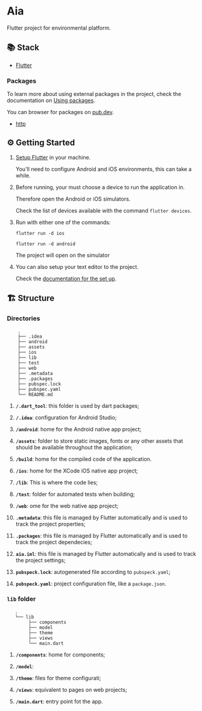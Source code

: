 # Aia

Flutter project for environmental platform.

## 📚 Stack

- [Flutter](https://flutter.dev)

### Packages

To learn more about using external packages in the project, check the documentation on [Using packages](https://flutter.dev/docs/development/packages-and-plugins/using-packages).

You can browser for packages on [pub.dev](https://pub.dev/).

- [http](https://pub.dev/packages/http)

## ⚙️ Getting Started

1. [Setup Flutter](https://flutter.dev/docs/get-started/install) in your machine.

   You'll need to configure Android and iOS environments, this can take a while.

2. Before running, your must choose a device to run the application in.

   Therefore open the Android or iOS simulators.

   Check the list of devices available with the command `flutter devices`.

3. Run with either one of the commands:

   `flutter run -d ios`

   `flutter run -d android`

   The project will open on the simulator

4. You can also setup your text editor to the project.

   Check the [documentation for the set up](https://flutter.dev/docs/get-started/editor).

## 🏗 Structure

### Directories

```
    .
    ├── .idea
    ├── android
    ├── assets
    ├── ios
    ├── lib
    ├── test
    ├── web
    ├── .metadata
    ├── .packages
    ├── pubspec.lock
    ├── pubspec.yaml
    └── README.md
```

1.  **`/.dart_tool`**: this folder is used by dart packages;

2.  **`/.idea`**: configuration for Android Studio;

3.  **`/android`**: home for the Android native app project;

4.  **`/assets`**: folder to store static images, fonts or any other assets that should be available throughout the application;

5.  **`/build`**: home for the compiled code of the application.

6.  **`/ios`**: home for the XCode iOS native app project;

7.  **`/lib`**: This is where the code lies;

8.  **`/test`**: folder for automated tests when building;

9.  **`/web`**: ome for the web native app project;

10. **`.metadata`**: this file is managed by Flutter automatically and is used to track the project properties;

11. **`.packages`**: this file is managed by Flutter automatically and is used to track the project dependecies;

12. **`aia.iml`**: this file is managed by Flutter automatically and is used to track the project settings;

13. **`pubspeck.lock`**: autogenerated file according to `pubspeck.yaml`;

14. **`pubspeck.yaml`**: project configuration file, like a `package.json`.

### `lib` folder

```
   .
   └── lib
        ├── components
        ├── model
        ├── theme
        ├── views
        └── main.dart
```

1.  **`/components`**: home for components;

2.  **`/model`**:

3.  **`/theme`**: files for theme configurati;

4.  **`/views`**: equivalent to pages on web projects;

5.  **`/main.dart`**: entry point fot the app.
